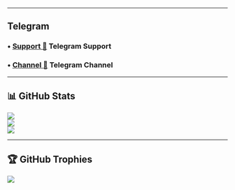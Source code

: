 -------------------------

## Telegram
### • [Support 💬](https://t.me/ramowlf) Telegram Support 
### • [Channel 🎲](https://t.me/BotAltyapiKanali) Telegram Channel

------------------------

## 📊 GitHub Stats
![](https://github-readme-stats.vercel.app/api?username=ramowlf&theme=dark&hide_border=false&include_all_commits=true&count_private=true)<br/>
![](https://github-readme-streak-stats.herokuapp.com/?user=ramowlf&theme=dark&hide_border=false)<br/>
![](https://github-readme-stats.vercel.app/api/top-langs/?username=ramowlf&theme=dark&hide_border=false&include_all_commits=true&count_private=true&layout=compact)

------------------------

## 🏆 GitHub Trophies
![](https://github-profile-trophy.vercel.app/?username=ramowlf&theme=radical&no-frame=false&no-bg=true&margin-w=4)
